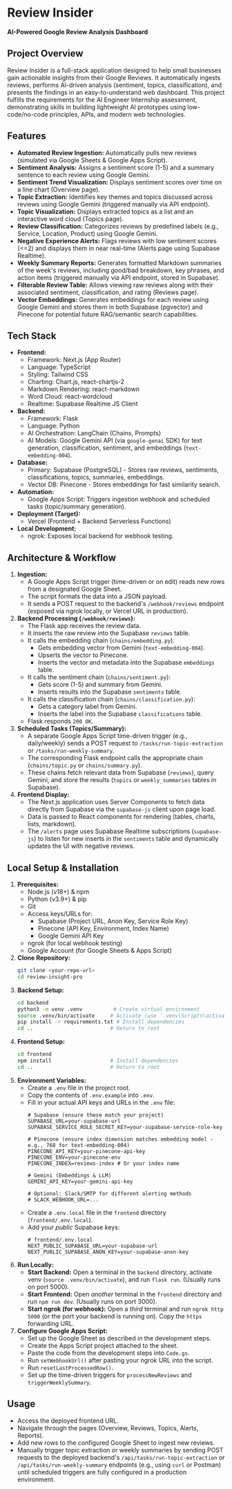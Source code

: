 # Review Insider

**AI-Powered Google Review Analysis Dashboard**

## Project Overview

Review Insider is a full-stack application designed to help small businesses gain actionable insights from their Google Reviews. It automatically ingests reviews, performs AI-driven analysis (sentiment, topics, classification), and presents the findings in an easy-to-understand web dashboard. This project fulfills the requirements for the AI Engineer Internship assessment, demonstrating skills in building lightweight AI prototypes using low-code/no-code principles, APIs, and modern web technologies.

## Features

*   **Automated Review Ingestion:** Automatically pulls new reviews (simulated via Google Sheets & Google Apps Script).
*   **Sentiment Analysis:** Assigns a sentiment score (1-5) and a summary sentence to each review using Google Gemini.
*   **Sentiment Trend Visualization:** Displays sentiment scores over time on a line chart (Overview page).
*   **Topic Extraction:** Identifies key themes and topics discussed across reviews using Google Gemini (triggered manually via API endpoint).
*   **Topic Visualization:** Displays extracted topics as a list and an interactive word cloud (Topics page).
*   **Review Classification:** Categorizes reviews by predefined labels (e.g., Service, Location, Product) using Google Gemini.
*   **Negative Experience Alerts:** Flags reviews with low sentiment scores (<=2) and displays them in near real-time (Alerts page using Supabase Realtime).
*   **Weekly Summary Reports:** Generates formatted Markdown summaries of the week's reviews, including good/bad breakdown, key phrases, and action items (triggered manually via API endpoint, stored in Supabase).
*   **Filterable Review Table:** Allows viewing raw reviews along with their associated sentiment, classification, and rating (Reviews page).
*   **Vector Embeddings:** Generates embeddings for each review using Google Gemini and stores them in both Supabase (pgvector) and Pinecone for potential future RAG/semantic search capabilities.

## Tech Stack

*   **Frontend:**
    *   Framework: Next.js (App Router)
    *   Language: TypeScript
    *   Styling: Tailwind CSS
    *   Charting: Chart.js, react-chartjs-2
    *   Markdown Rendering: react-markdown
    *   Word Cloud: react-wordcloud
    *   Realtime: Supabase Realtime JS Client
*   **Backend:**
    *   Framework: Flask
    *   Language: Python
    *   AI Orchestration: LangChain (Chains, Prompts)
    *   AI Models: Google Gemini API (via `google-genai` SDK) for text generation, classification, sentiment, and embeddings (`text-embedding-004`).
*   **Database:**
    *   Primary: Supabase (PostgreSQL) - Stores raw reviews, sentiments, classifications, topics, summaries, embeddings.
    *   Vector DB: Pinecone - Stores embeddings for fast similarity search.
*   **Automation:**
    *   Google Apps Script: Triggers ingestion webhook and scheduled tasks (topic/summary generation).
*   **Deployment (Target):**
    *   Vercel (Frontend + Backend Serverless Functions)
*   **Local Development:**
    *   ngrok: Exposes local backend for webhook testing.

## Architecture & Workflow

1.  **Ingestion:**
    *   A Google Apps Script trigger (time-driven or on edit) reads new rows from a designated Google Sheet.
    *   The script formats the data into a JSON payload.
    *   It sends a POST request to the backend's `/webhook/reviews` endpoint (exposed via ngrok locally, or Vercel URL in production).
2.  **Backend Processing (`/webhook/reviews`):**
    *   The Flask app receives the review data.
    *   It inserts the raw review into the Supabase `reviews` table.
    *   It calls the embedding chain (`chains/embedding.py`):
        *   Gets embedding vector from Gemini (`text-embedding-004`).
        *   Upserts the vector to Pinecone.
        *   Inserts the vector and metadata into the Supabase `embeddings` table.
    *   It calls the sentiment chain (`chains/sentiment.py`):
        *   Gets score (1-5) and summary from Gemini.
        *   Inserts results into the Supabase `sentiments` table.
    *   It calls the classification chain (`chains/classification.py`):
        *   Gets a category label from Gemini.
        *   Inserts the label into the Supabase `classifications` table.
    *   Flask responds `200 OK`.
3.  **Scheduled Tasks (Topics/Summary):**
    *   A separate Google Apps Script time-driven trigger (e.g., daily/weekly) sends a POST request to `/tasks/run-topic-extraction` or `/tasks/run-weekly-summary`.
    *   The corresponding Flask endpoint calls the appropriate chain (`chains/topic.py` or `chains/summary.py`).
    *   These chains fetch relevant data from Supabase (`reviews`), query Gemini, and store the results (`topics` or `weekly_summaries` tables in Supabase).
4.  **Frontend Display:**
    *   The Next.js application uses Server Components to fetch data directly from Supabase via the `supabase-js` client upon page load.
    *   Data is passed to React components for rendering (tables, charts, lists, markdown).
    *   The `/alerts` page uses Supabase Realtime subscriptions (`supabase-js`) to listen for new inserts in the `sentiments` table and dynamically updates the UI with negative reviews.

## Local Setup & Installation

1.  **Prerequisites:**
    *   Node.js (v18+) & npm
    *   Python (v3.9+) & pip
    *   Git
    *   Access keys/URLs for:
        *   Supabase (Project URL, Anon Key, Service Role Key)
        *   Pinecone (API Key, Environment, Index Name)
        *   Google Gemini API Key
    *   ngrok (for local webhook testing)
    *   Google Account (for Google Sheets & Apps Script)
2.  **Clone Repository:**
    ```bash
    git clone <your-repo-url>
    cd review-insight-pro
    ```
3.  **Backend Setup:**
    ```bash
    cd backend
    python3 -m venv .venv          # Create virtual environment
    source .venv/bin/activate     # Activate (use `.venv\Scripts\activate` on Windows)
    pip install -r requirements.txt # Install dependencies
    cd ..                         # Return to root
    ```
4.  **Frontend Setup:**
    ```bash
    cd frontend
    npm install                   # Install dependencies
    cd ..                         # Return to root
    ```
5.  **Environment Variables:**
    *   Create a `.env` file in the project root.
    *   Copy the contents of `.env.example` into `.env`.
    *   Fill in your actual API keys and URLs in the `.env` file:
        ```env
        # Supabase (ensure these match your project)
        SUPABASE_URL=your-supabase-url
        SUPABASE_SERVICE_ROLE_SECRET_KEY=your-supabase-service-role-key

        # Pinecone (ensure index dimension matches embedding model - e.g., 768 for text-embedding-004)
        PINECONE_API_KEY=your-pinecone-api-key
        PINECONE_ENV=your-pinecone-env
        PINECONE_INDEX=reviews-index # Or your index name

        # Gemini (Embeddings & LLM)
        GEMINI_API_KEY=your-gemini-api-key

        # Optional: Slack/SMTP for different alerting methods
        # SLACK_WEBHOOK_URL=...
        ```
    *   Create a `.env.local` file in the `frontend` directory (`frontend/.env.local`).
    *   Add your *public* Supabase keys:
        ```env
        # frontend/.env.local
        NEXT_PUBLIC_SUPABASE_URL=your-supabase-url
        NEXT_PUBLIC_SUPABASE_ANON_KEY=your-supabase-anon-key
        ```
6.  **Run Locally:**
    *   **Start Backend:** Open a terminal in the `backend` directory, activate venv (`source .venv/bin/activate`), and run `flask run`. (Usually runs on port 5000).
    *   **Start Frontend:** Open *another* terminal in the `frontend` directory and run `npm run dev`. (Usually runs on port 3000).
    *   **Start ngrok (for webhook):** Open a *third* terminal and run `ngrok http 5000` (or the port your backend is running on). Copy the `https` forwarding URL.
7.  **Configure Google Apps Script:**
    *   Set up the Google Sheet as described in the development steps.
    *   Create the Apps Script project attached to the sheet.
    *   Paste the code from the development steps into `Code.gs`.
    *   Run `setWebhookUrl()` after pasting your ngrok URL into the script.
    *   Run `resetLastProcessedRow()`.
    *   Set up the time-driven triggers for `processNewReviews` and `triggerWeeklySummary`.

## Usage

*   Access the deployed frontend URL.
*   Navigate through the pages (Overview, Reviews, Topics, Alerts, Reports).
*   Add new rows to the configured Google Sheet to ingest new reviews.
*   Manually trigger topic extraction or weekly summaries by sending POST requests to the deployed backend's `/api/tasks/run-topic-extraction` or `/api/tasks/run-weekly-summary` endpoints (e.g., using `curl` or Postman) until scheduled triggers are fully configured in a production environment.

